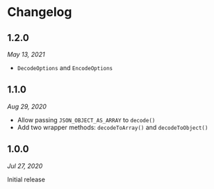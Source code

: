 # Changelog

## 1.2.0

*May 13, 2021*

* `DecodeOptions` and `EncodeOptions`

## 1.1.0

*Aug 29, 2020*

* Allow passing `JSON_OBJECT_AS_ARRAY` to `decode()`
* Add two wrapper methods: `decodeToArray()` and `decodeToObject()`

## 1.0.0

*Jul 27, 2020*

Initial release
